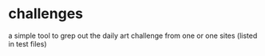 # challenges
a simple tool to grep out the daily art challenge from one or one sites (listed in test files)
